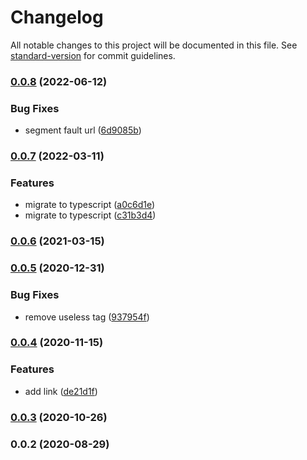 # Changelog

All notable changes to this project will be documented in this file. See [standard-version](https://github.com/conventional-changelog/standard-version) for commit guidelines.

### [0.0.8](https://github.com/ntnyq/ntnyq/compare/v0.0.7...v0.0.8) (2022-06-12)


### Bug Fixes

* segment fault url ([6d9085b](https://github.com/ntnyq/ntnyq/commit/6d9085b3769f4b50aa0132c0f9ce4a88d64fa34c))

### [0.0.7](https://github.com/ntnyq/ntnyq/compare/v0.0.6...v0.0.7) (2022-03-11)


### Features

* migrate to typescript ([a0c6d1e](https://github.com/ntnyq/ntnyq/commit/a0c6d1e4c357baa781b0320570c4be72f0abe727))
* migrate to typescript ([c31b3d4](https://github.com/ntnyq/ntnyq/commit/c31b3d428f35eaaaeabfdac8d7659d62f7a1c41f))

### [0.0.6](https://github.com/ntnyq/ntnyq/compare/v0.0.5...v0.0.6) (2021-03-15)

### [0.0.5](https://github.com/ntnyq/ntnyq/compare/v0.0.4...v0.0.5) (2020-12-31)

### Bug Fixes

-   remove useless tag ([937954f](https://github.com/ntnyq/ntnyq/commit/937954f112e6799b47332d5cfa4a0c4eb44b3ee6))

### [0.0.4](https://github.com/ntnyq/ntnyq/compare/v0.0.3...v0.0.4) (2020-11-15)

### Features

-   add link ([de21d1f](https://github.com/ntnyq/ntnyq/commit/de21d1ffdda9e5b29ece42c767e1095c1aace139))

### [0.0.3](https://github.com/ntnyq/ntnyq/compare/v0.0.2...v0.0.3) (2020-10-26)

### 0.0.2 (2020-08-29)
